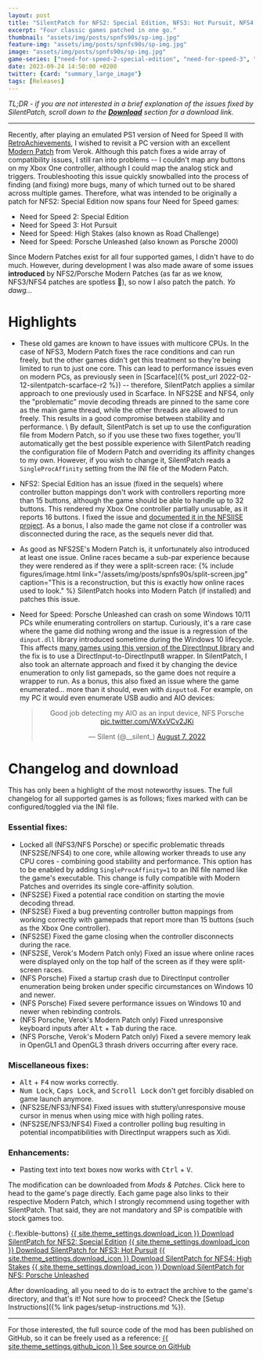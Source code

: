```yaml
---
layout: post
title: "SilentPatch for NFS2: Special Edition, NFS3: Hot Pursuit, NFS4: High Stakes and NFS: Porsche Unleashed"
excerpt: "Four classic games patched in one go."
thumbnail: "assets/img/posts/spnfs90s/sp-img.jpg"
feature-img: "assets/img/posts/spnfs90s/sp-img.jpg"
image: "assets/img/posts/spnfs90s/sp-img.jpg"
game-series: ["need-for-speed-2-special-edition", "need-for-speed-3", "need-for-speed-4", "need-for-speed-porsche"]
date: 2023-09-24 14:50:00 +0200
twitter: {card: "summary_large_image"}
tags: [Releases]
---
```


*TL;DR - if you are not interested in a brief explanation of the issues fixed by SilentPatch,
scroll down to the [**Download**](#changelog-and-download) section for a download link.*

***

Recently, after playing an emulated PS1 version of Need for Speed II with [RetroAchievements](https://retroachievements.org/game/17528),
I wished to revisit a PC version with an excellent [Modern Patch](https://web.archive.org/web/20220131033002/https://verokster.blogspot.com/2019/11/need-for-speed-ii-second-edition-patch.html)
from Verok. Although this patch fixes a wide array of compatibility issues, I still ran into problems -- I couldn't map any buttons on my Xbox One controller, although I could map
the analog stick and triggers. Troubleshooting this issue quickly snowballed into the process of finding (and fixing) more bugs, many of which turned out to be shared across multiple games.
Therefore, what was intended to be originally a patch for NFS2: Special Edition now spans four Need for Speed games:
* Need for Speed 2: Special Edition
* Need for Speed 3: Hot Pursuit
* Need for Speed: High Stakes (also known as Road Challenge)
* Need for Speed: Porsche Unleashed (also known as Porsche 2000)

Since Modern Patches exist for all four supported games, I didn't have to do much. However, during development I was also made aware of some issues **introduced**
by NFS2/Porsche Modern Patches (as far as we know, NFS3/NFS4 patches are spotless 🙂), so now I also patch the patch. *Yo dawg...*

# Highlights

* These old games are known to have issues with multicore CPUs. In the case of NFS3, Modern Patch fixes the race conditions and can run freely,
  but the other games didn't get this treatment so they're being limited to run to just one core. This can lead to performance issues even on modern PCs,
  as previously seen in [Scarface]({% post_url 2022-02-12-silentpatch-scarface-r2 %}) -- therefore, SilentPatch applies a similar approach to one previously used in Scarface.
  In NFS2SE and NFS4, only the "problematic" movie decoding threads are pinned to the same core as the main game thread, while the other threads are allowed to run freely.
  This results in a good compromise between stability and performance. \\
  By default, SilentPatch is set up to use the configuration file from Modern Patch, so if you use these two fixes together, you'll automatically get the best possible experience
  with SilentPatch reading the configuration file of Modern Patch and overriding its affinity changes to my own. However, if you wish to change it, SilentPatch reads a `SingleProcAffinity`
  setting from the INI file of the Modern Patch.

* NFS2: Special Edition has an issue (fixed in the sequels) where controller button mappings don't work with controllers reporting more than 15 buttons,
  although the game should be able to handle up to 32 buttons. This rendered my Xbox One controller partially unusable, as it reports 16 buttons.
  I fixed the issue and [documented it in the NFSIISE project](https://github.com/zaps166/NFSIISE/issues/104). As a bonus,
  I also made the game not close if a controller was disconnected during the race, as the sequels never did that.

* As good as NFS2SE's Modern Patch is, it unfortunately also introduced at least one issue. Online races became a sub-par experience because they were rendered as if they were
  a split-screen race:
  {% include figures/image.html link="/assets/img/posts/spnfs90s/split-screen.jpg"
    caption="This is a reconstruction, but this is exactly how online races used to look." %}
  SilentPatch hooks into Modern Patch (if installed) and patches this issue.

* Need for Speed: Porsche Unleashed can crash on some Windows 10/11 PCs while enumerating controllers on startup. Curiously, it's a rare case where the game did nothing wrong
  and the issue is a regression of the `dinput.dll` library introduced sometime during the Windows 10 lifecycle.
  This affects [many games using this version of the DirectInput library](https://www.pcgamingwiki.com/wiki/Swedish_Touring_Car_Championship#Game_crashes_and.2For_freezes_on_the_initial_splash_screen) and the fix is to use a DirectInput-to-DirectInput8 wrapper. In SilentPatch, I also took an alternate approach and fixed it
  by changing the device enumeration to only list gamepads, so the game does not require a wrapper to run. As a bonus,
  this also fixed an issue where the game enumerated... more than it should, even with `dinputto8`.
  For example, on my PC it would even enumerate USB audio and AIO devices:
  <div align="center">
  <blockquote class="twitter-tweet"><p lang="en" dir="ltr">Good job detecting my AIO as an input device, NFS Porsche <a href="https://t.co/WXxVCv2JKi">pic.twitter.com/WXxVCv2JKi</a></p>&mdash; Silent (@__silent_) <a href="https://twitter.com/__silent_/status/1556361034549661696?ref_src=twsrc%5Etfw">August 7, 2022</a></blockquote> <script async src="https://platform.twitter.com/widgets.js" charset="utf-8"></script>
  </div>

# Changelog and download

This has only been a highlight of the most noteworthy issues. The full changelog for all supported games is as follows;
fixes marked with <i class="fas fa-cog"></i> can be configured/toggled via the INI file.

### Essential fixes:
* <i class="fas fa-cog"></i> Locked all (NFS3/NFS Porsche) or specific problematic threads (NFS2SE/NFS4) to one core, while allowing worker threads to use any CPU cores - combining good stability and performance. This option has to be enabled by adding `SingleProcAffinity=1` to an INI file named like the game's executable. This change is fully compatible with Modern Patches and overrides its single core-affinity solution.
* (NFS2SE) Fixed a potential race condition on starting the movie decoding thread.
* (NFS2SE) Fixed a bug preventing controller button mappings from working correctly with gamepads that report more than 15 buttons (such as the Xbox One controller).
* (NFS2SE) Fixed the game closing when the controller disconnects during the race.
* (NFS2SE, Verok's Modern Patch only) Fixed an issue where online races were displayed only on the top half of the screen as if they were split-screen races.
* (NFS Porsche) Fixed a startup crash due to DirectInput controller enumeration being broken under specific circumstances on Windows 10 and newer.
* (NFS Porsche) Fixed severe performance issues on Windows 10 and newer when rebinding controls.
* (NFS Porsche, Verok's Modern Patch only) Fixed unresponsive keyboard inputs after <kbd>Alt</kbd> + <kbd>Tab</kbd> during the race.
* (NFS Porsche, Verok's Modern Patch only) Fixed a severe memory leak in OpenGL1 and OpenGL3 thrash drivers occurring after every race.

### Miscellaneous fixes:
* <kbd>Alt</kbd> + <kbd>F4</kbd> now works correctly.
* <kbd>Num Lock</kbd>, <kbd>Caps Lock</kbd>, and <kbd>Scroll Lock</kbd> don't get forcibly disabled on game launch anymore.
* (NFS2SE/NFS3/NFS4) Fixed issues with stuttery/unresponsive mouse cursor in menus when using mice with high polling rates.
* (NFS2SE/NFS3/NFS4) Fixed a controller polling bug resulting in potential incompatibilities with DirectInput wrappers such as Xidi.

### Enhancements:
* Pasting text into text boxes now works with <kbd>Ctrl</kbd> + <kbd>V</kbd>.

The modification can be downloaded from *Mods & Patches*. Click here to head to the game's page directly. Each game page also links to their respective Modern Patch,
which I strongly recommend using together with SilentPatch. That said, they are not mandatory and SP is compatible with stock games too.

{:.flexible-buttons}
<a href="{% link _games/need-for-speed/need-for-speed-2-special-edition.md %}#silentpatch" class="button" target="_blank">{{ site.theme_settings.download_icon }} Download SilentPatch for NFS2: Special Edition</a>
<a href="{% link _games/need-for-speed/need-for-speed-3.md %}#silentpatch" class="button" target="_blank">{{ site.theme_settings.download_icon }} Download SilentPatch for NFS3: Hot Pursuit</a>
<a href="{% link _games/need-for-speed/need-for-speed-4.md %}#silentpatch" class="button" target="_blank">{{ site.theme_settings.download_icon }} Download SilentPatch for NFS4: High Stakes</a>
<a href="{% link _games/need-for-speed/need-for-speed-porsche-unleashed.md %}#silentpatch" class="button" target="_blank">{{ site.theme_settings.download_icon }} Download SilentPatch for NFS: Porsche Unleashed</a>

After downloading, all you need to do is to extract the archive to the game's directory, and that's it! Not sure how to proceed? Check the [Setup Instructions]({% link pages/setup-instructions.md %}).


***

For those interested,
the full source code of the mod has been published on GitHub, so it can be freely used as a reference:
<a href="https://github.com/CookiePLMonster/SilentPatchNFS90s" class="button github" target="_blank">{{ site.theme_settings.github_icon }} See source on GitHub</a>
